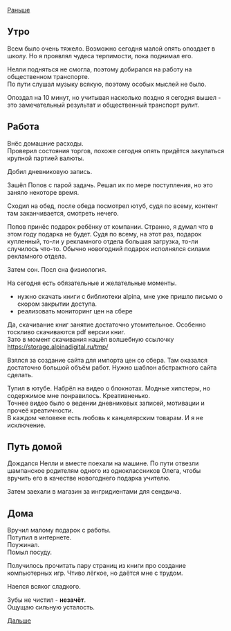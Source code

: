 [Раньше](2019.12.24.md)
## Утро
Всем было очень тяжело. Возможно сегодня малой опять опоздает в школу. Но я проявлял чудеса терпимости, пока поднимал его.

Нелли подняться не смогла, поэтому добирался на работу на общественном транспорте.  
По пути слушал музыку всякую, поэтому особых мыслей не было.

Опоздал на 10 минут, но учитывая насколько поздно я сегодня вышел - это замечательный результат и общественный транспорт рулит.
## Работа
Внёс домашние расходы.  
Проверил состояния торгов, похоже сегодня опять придётся закупаться крупной партией валюты.

Добил дневниковую запись.

Зашёл Попов с парой задачь. Решал их по мере поступления, но это заняло некоторе время.

Сходил на обед, после обеда посмотрел ютуб, судя по всему, контент там заканчивается, смотреть нечего.

Попов принёс подарок ребёнку от компании. Странно, я думал что в этом году подарка не будет. Судя по всему, на этот раз, подарок купленный, то-ли у рекламного отдела большая загрузка, то-ли случилось что-то. Обычно новогодний подарок исполнялся силами рекламного отдела.

Затем сон. Посл сна физиология.

На сегодня есть обязательные и желательные моменты.
 - нужно скачать книги с библиотеки alpina, мне уже пришло письмо о скором закрытии доступа.
 - реализовать мониторинг цен на сбере

Да, скачивание книг занятие достаточно утомительное. Особенно тоскливо скачиваются pdf версии книг.  
Зато в момент скачивания нашёл волшебную ссылочку
https://storage.alpinadigital.ru/tmp/

Взялся за создание сайта для импорта цен со сбера. Там оказался достаточно большой объём работ. Нужно шаблон абстрактного сайта сделать.

Тупил в ютубе. Набрёл на видео о блокнотах. Модные хипстеры, но содержимое мне понравилось. Креативненько.  
Точнее видео было о ведении дневниковых записей, мотивации и прочеё креатичности.  
В каждом человеке есть любовь к канцелярским товарам. И я не исключение.
## Путь домой
Дождался Нелли и вместе поехали на машине. По пути отвезли шампанское родителям одного из одноклассников Олега, чтобы вручить его в качестве новогоднего подарка учителю.

Затем заехали в магазин за ингридиентами для сендвича.
## Дома
Вручил малому подарок с работы.  
Потупил в интернете.  
Поужинал.  
Помыл посуду.

Получилось прочитать пару страниц из книги про создание компьютерных игр. Чтиво лёгкое, но даётся мне с трудом.

Наелся всяког сладкого.

Зубы не чистил - **незачёт**.  
Ощущаю сильную усталость.

[Дальше](2019.12.26.md)